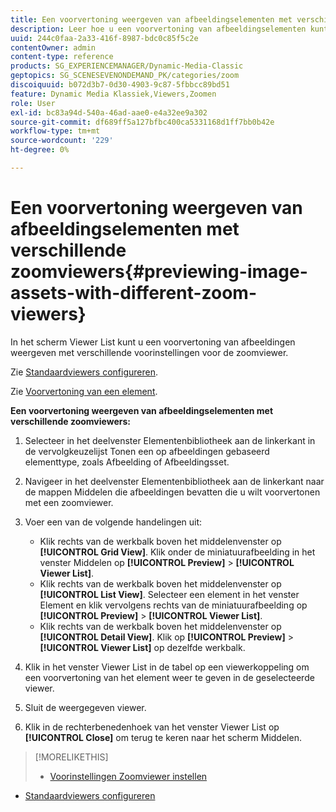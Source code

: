 ```yaml
---
title: Een voorvertoning weergeven van afbeeldingselementen met verschillende zoomviewers
description: Leer hoe u een voorvertoning van afbeeldingselementen kunt weergeven met verschillende zoomviewers.
uuid: 244c0faa-2a33-416f-8987-bdc0c85f5c2e
contentOwner: admin
content-type: reference
products: SG_EXPERIENCEMANAGER/Dynamic-Media-Classic
geptopics: SG_SCENESEVENONDEMAND_PK/categories/zoom
discoiquuid: b072d3b7-0d30-4903-9c87-5fbbcc89bd51
feature: Dynamic Media Klassiek,Viewers,Zoomen
role: User
exl-id: bc83a94d-540a-46ad-aae0-e4a32ee9a302
source-git-commit: df689ff5a127bfbc400ca5331168d1ff7bb0b42e
workflow-type: tm+mt
source-wordcount: '229'
ht-degree: 0%

---
```


# Een voorvertoning weergeven van afbeeldingselementen met verschillende zoomviewers{#previewing-image-assets-with-different-zoom-viewers}

In het scherm Viewer List kunt u een voorvertoning van afbeeldingen weergeven met verschillende voorinstellingen voor de zoomviewer.

Zie [Standaardviewers configureren](application-setup.md#configuring_default_viewers).

Zie [Voorvertoning van een element](previewing-asset.md#previewing_an_asset).

**Een voorvertoning weergeven van afbeeldingselementen met verschillende zoomviewers:**

1. Selecteer in het deelvenster Elementenbibliotheek aan de linkerkant in de vervolgkeuzelijst Tonen een op afbeeldingen gebaseerd elementtype, zoals Afbeelding of Afbeeldingsset.
1. Navigeer in het deelvenster Elementenbibliotheek aan de linkerkant naar de mappen Middelen die afbeeldingen bevatten die u wilt voorvertonen met een zoomviewer.
1. Voer een van de volgende handelingen uit:

   * Klik rechts van de werkbalk boven het middelenvenster op **[!UICONTROL Grid View]**. Klik onder de miniatuurafbeelding in het venster Middelen op **[!UICONTROL Preview]** > **[!UICONTROL Viewer List]**.
   * Klik rechts van de werkbalk boven het middelenvenster op **[!UICONTROL List View]**. Selecteer een element in het venster Element en klik vervolgens rechts van de miniatuurafbeelding op **[!UICONTROL Preview]** > **[!UICONTROL Viewer List]**.
   * Klik rechts van de werkbalk boven het middelenvenster op **[!UICONTROL Detail View]**. Klik op **[!UICONTROL Preview]** > **[!UICONTROL Viewer List]** op dezelfde werkbalk.

1. Klik in het venster Viewer List in de tabel op een viewerkoppeling om een voorvertoning van het element weer te geven in de geselecteerde viewer.
1. Sluit de weergegeven viewer.
1. Klik in de rechterbenedenhoek van het venster Viewer List op **[!UICONTROL Close]** om terug te keren naar het scherm Middelen.

>[!MORELIKETHIS]
>
>* [Voorinstellingen Zoomviewer instellen](setting-zoom-viewer-presets.md#setting_up_zoom_viewer_presets)
* [Standaardviewers configureren](application-setup.md#configuring_default_viewers)

